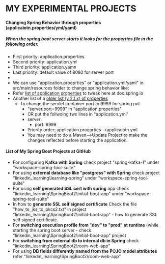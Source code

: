 
# MY EXPERIMENTAL PROJECTS

#### Changing Spring Behavior through properties (applicaiotn.properties/yml/yaml)
##### When the spring boot server starts it looks for the properties file in the following order.
* First priority:  application.properties
* Second priority: application.yml
* Third priority:  application.yamn
* Last priority:   default value of 8080 for server port
* 
* We can use "application.proeprties" or "application.yml/yaml" in src/main/resources folder to change spring behavior like:
* Refer [list of application properties](https://docs.spring.io/spring-boot/docs/current/reference/html/appendix-application-properties.html) to tweak here at doc.spring.io
* Another list of a [older list (v 2.1.x) of properties](https://docs.spring.io/spring-boot/docs/2.1.x/reference/html/common-application-properties.html)
	* To change the servlet container port to 9999 for spring put
		* "server.port=9999" in "application.properties"
		* OR put the follwoing two lines in "application.yml"
		*	server:
			* port:  9999
		* Priority order: application.proeprties-->applicaiotn.yml
		* You may need to do a Maven-->Update Project to make the changes reflected before starting the application.
#### List of My Spring Boot Projects at GitHub
* For configuring **Kafka with Spring** check project "spring-kafka-1" under "workspace-spring-tool-suite"
* For using **external database like "postgress" with Spring** check project "linkedin_learning\learning-spring" under "workspace-spring-tool-suite"
* For using **self generated SSL cert with spring** app check "linkedin_learning\SpringBoot2\initial-boot-app" under "workspace-spring-tool-suite"
* In how to **generate SSL self signed certificate** Check the file "how_to_jks_to_pkcs2.txt" in project "linkedin_learning\SpringBoot2\initial-boot-app" - how to generate SSL self signed certificate.
* For **switching execution profile from "dev" to "prod" at runtime** (while starting the spring boot server - check "linkedin_learning\SpringBoot2\initial-boot-app" project 
* For **switching from external db to internal db in Spring** check "linkedin_learning\SpringBoot2\room-web-app"
* For using **DB fields differently named from the POJO model attributes** refer "linkedin_learning\SpringBoot2\room-web-app"
